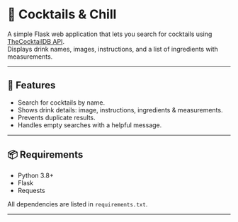 # 🍹 Cocktails & Chill

A simple Flask web application that lets you search for cocktails using [TheCocktailDB API](https://www.thecocktaildb.com/).  
Displays drink names, images, instructions, and a list of ingredients with measurements.

---

## 🚀 Features
- Search for cocktails by name.
- Shows drink details: image, instructions, ingredients & measurements.
- Prevents duplicate results.
- Handles empty searches with a helpful message.

---

## 📦 Requirements
- Python 3.8+
- Flask
- Requests

All dependencies are listed in `requirements.txt`.

---

